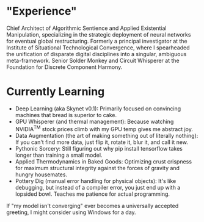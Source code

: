 # "Experience"
Chief Architect of Algorithmic Sentience and Applied Existential Manipulation, specializing in the strategic deployment of neural networks for eventual global restructuring. Formerly a principal investigator at the Institute of Situational Technological Convergence, where I spearheaded the unification of disparate digital disciplines into a singular, ambiguous meta-framework. Senior Solder Monkey and Circuit Whisperer at the Foundation for Discrete Component Harmony.

# Currently Learning
- Deep Learning (aka Skynet v0.1): Primarily focused on convincing machines that bread is superior to cake.
- GPU Whisperer (and thermal management): Because watching NVIDIA<sup>TM</sup> stock prices climb with my GPU temp gives me abstract joy.
- Data Augmentation (the art of making something out of literally nothing): If you can't find more data, just flip it, rotate it, blur it, and call it new.
- Pythonic Sorcery: Still figuring out why pip install tensorflow takes longer than training a small model.
- Applied Thermodynamics in Baked Goods: Optimizing crust crispness for maximum structural integrity against the forces of gravity and hungry housemates.
- Pottery Dig (manual error handling for physical objects): It's like debugging, but instead of a compiler error, you just end up with a lopsided bowl. Teaches me patience for actual programming.

If "my model isn't converging" ever becomes a universally accepted greeting, I might consider using Windows for a day.
